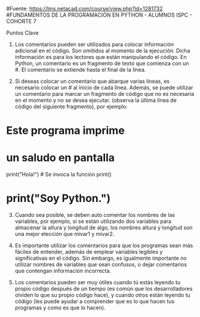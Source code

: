 #Fuente: https://lms.netacad.com/course/view.php?id=1281732 #FUNDAMENTOS DE LA PROGRAMACIÒN EN PYTHON - ALUMNOS ISPC - COHORTE 7


Puntos Clave

1. Los comentarios pueden ser utilizados para colocar información adicional en el código. Son omitidos al momento de la ejecución. Dicha información es para los lectores que están manipulando el código. En Python, un comentario es un fragmento de texto que comienza con un #. El comentario se extiende hasta el final de la línea.

2. Si deseas colocar un comentario que abarque varias líneas, es necesario colocar un # al inicio de cada línea. Además, se puede utilizar un comentario para marcar un fragmento de código que no es necesaria en el momento y no se desea ejecutar. (observa la última línea de código del siguiente fragmento), por ejemplo:

# Este programa imprime
# un saludo en pantalla
print("Hola!")  # Se invoca la función print()
# print("Soy Python.")

3. Cuando sea posible, se deben auto comentar los nombres de las variables, por ejemplo, si se están utilizando dos variables para almacenar la altura y longitud de algo, los nombres altura y longitud son una mejor elección que mivar1 y mivar2.

4. Es importante utilizar los comentarios para que los programas sean más fáciles de entender, además de emplear variables legibles y significativas en el código. Sin embargo, es igualmente importante no utilizar nombres de variables que sean confusos, o dejar comentarios que contengan información incorrecta.

5. Los comentarios pueden ser muy útiles cuando tú estás leyendo tu propio código después de un tiempo (es común que los desarrolladores olviden lo que su propio código hace), y cuando otros están leyendo tu código (les puede ayudar a comprender que es lo que hacen tus programas y como es que lo hacen).